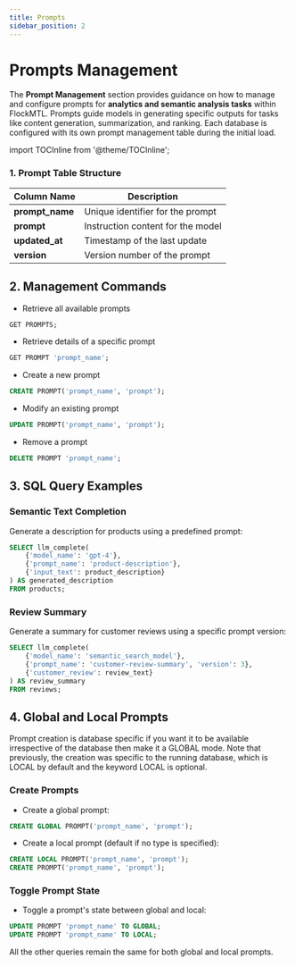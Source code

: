 ```yaml
---
title: Prompts
sidebar_position: 2
---
```


# Prompts Management

The **Prompt Management** section provides guidance on how to manage and configure prompts for **analytics and semantic analysis tasks** within FlockMTL. Prompts guide models in generating specific outputs for tasks like content generation, summarization, and ranking. Each database is configured with its own prompt management table during the initial load.

import TOCInline from '@theme/TOCInline';

<TOCInline toc={toc} />

### 1. Prompt Table Structure

| **Column Name** | **Description**                   |
| --------------- | --------------------------------- |
| **prompt_name** | Unique identifier for the prompt  |
| **prompt**      | Instruction content for the model |
| **updated_at**  | Timestamp of the last update      |
| **version**     | Version number of the prompt      |

## 2. Management Commands

- Retrieve all available prompts

```sql
GET PROMPTS;
```

- Retrieve details of a specific prompt

```sql
GET PROMPT 'prompt_name';
```

- Create a new prompt

```sql
CREATE PROMPT('prompt_name', 'prompt');
```

- Modify an existing prompt

```sql
UPDATE PROMPT('prompt_name', 'prompt');
```

- Remove a prompt

```sql
DELETE PROMPT 'prompt_name';
```

## 3. SQL Query Examples

### Semantic Text Completion

Generate a description for products using a predefined prompt:

```sql
SELECT llm_complete(
    {'model_name': 'gpt-4'},
    {'prompt_name': 'product-description'},
    {'input_text': product_description}
) AS generated_description
FROM products;
```

### Review Summary

Generate a summary for customer reviews using a specific prompt version:

```sql
SELECT llm_complete(
    {'model_name': 'semantic_search_model'},
    {'prompt_name': 'customer-review-summary', 'version': 3},
    {'customer_review': review_text}
) AS review_summary
FROM reviews;
```

## 4. Global and Local Prompts

Prompt creation is database specific if you want it to be available irrespective of the database then make it a GLOBAL mode. Note that previously, the creation was specific to the running database, which is LOCAL by default and the keyword LOCAL is optional.

### Create Prompts

*   Create a global prompt:

```sql
CREATE GLOBAL PROMPT('prompt_name', 'prompt');
```

- Create a local prompt (default if no type is specified):

```sql
CREATE LOCAL PROMPT('prompt_name', 'prompt');
CREATE PROMPT('prompt_name', 'prompt');
```

### Toggle Prompt State

- Toggle a prompt's state between global and local:

```sql
UPDATE PROMPT 'prompt_name' TO GLOBAL;
UPDATE PROMPT 'prompt_name' TO LOCAL;
```

All the other queries remain the same for both global and local prompts.
